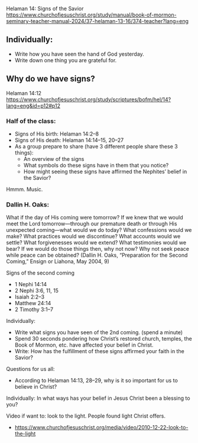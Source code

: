 
Helaman 14: Signs of the Savior
https://www.churchofjesuschrist.org/study/manual/book-of-mormon-seminary-teacher-manual-2024/37-helaman-13-16/374-teacher?lang=eng


## Individually: 
- Write how you have seen the hand of God yesterday. 
- Write down one thing you are grateful for.

## Why do we have signs?
Helaman 14:12
https://www.churchofjesuschrist.org/study/scriptures/bofm/hel/14?lang=eng&id=p12#p12


### Half of the class:
- Signs of His birth: Helaman 14:2–8
- Signs of His death: Helaman 14:14–15, 20–27
- As a group prepare to share (have 3 different people share these 3 things): 
  - An overview of the signs
  - What symbols do these signs have in them that you notice? 
  - How might seeing these signs have affirmed the Nephites’ belief in the Savior?

Hmmm. Music.

### Dallin H. Oaks:
What if the day of His coming were tomorrow? If we knew that we would meet the Lord tomorrow—through our premature death or through His unexpected coming—what would we do today? What confessions would we make? What practices would we discontinue? What accounts would we settle? What forgivenesses would we extend? What testimonies would we bear?
If we would do those things then, why not now? Why not seek peace while peace can be obtained? (Dallin H. Oaks, “Preparation for the Second Coming,” Ensign or Liahona, May 2004, 9)

Signs of the second coming
- 1 Nephi 14:14
- 2 Nephi 3:6, 11, 15
- Isaiah 2:2–3
- Matthew 24:14
- 2 Timothy 3:1–7


Individually: 
- Write what signs you have seen of the 2nd coming. (spend a minute)
- Spend 30 seconds pondering how Christ’s restored church, temples, the Book of Mormon, etc. have affected your belief in Christ.
- Write: How has the fulfillment of these signs affirmed your faith in the Savior?

Questions for us all:
- According to Helaman 14:13, 28–29, why is it so important for us to believe in Christ?

Individually: In what ways has your belief in Jesus Christ been a blessing to you?


Video if want to: look to the light. People found light Christ offers. 
- https://www.churchofjesuschrist.org/media/video/2010-12-22-look-to-the-light

